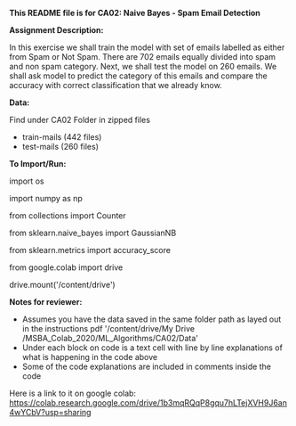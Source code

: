 **This README file is for CA02: Naive Bayes - Spam Email Detection**

**Assignment Description:**

In this exercise we shall train the model with set of emails labelled as either from Spam or Not Spam. There are 702 emails equally divided into spam and non spam category. Next, we shall test the model on 260 emails. We shall ask model to predict the category of this emails and compare the accuracy with correct classification that we already know.

**Data:**

Find under CA02 Folder in zipped files
- train-mails (442 files)
- test-mails (260 files)

**To Import/Run:**

import os

import numpy as np

from collections import Counter

from sklearn.naive_bayes import GaussianNB

from sklearn.metrics import accuracy_score

from google.colab import drive

drive.mount('/content/drive')

**Notes for reviewer:**
- Assumes you have the data saved in the same folder path as layed out in the instructions pdf '/content/drive/My Drive
/MSBA_Colab_2020/ML_Algorithms/CA02/Data'
- Under each block on code is a text cell with line by line explanations of what is happening in the code above
- Some of the code explanations are included in comments inside the code

Here is a link to it on google colab: https://colab.research.google.com/drive/1b3mqRQqP8gqu7hLTejXVH9J6an4wYCbV?usp=sharing
